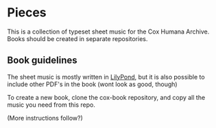 # Pieces
This is a collection of typeset sheet music for the Cox Humana Archive. Books should be created in separate repositories.

## Book guidelines
The sheet music is mostly written in 
[LilyPond](https://www.lilypond.org), but it is also 
possible to include other PDF's in the book (wont look as good, though)

To create a new book, clone the cox-book repository, and copy all the music you need from this repo. 

(More instructions follow?)